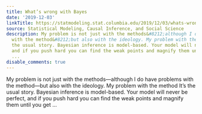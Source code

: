 ```yaml
---
title: What’s wrong with Bayes
date: '2019-12-03'
linkTitle: https://statmodeling.stat.columbia.edu/2019/12/03/whats-wrong-with-bayes/
source: Statistical Modeling, Causal Inference, and Social Science
description: My problem is not just with the methods&#8212;although I do have problems
  with the method&#8212;but also with the ideology. My problem with the method It&#8217;s
  the usual story. Bayesian inference is model-based. Your model will never be perfect,
  and if you push hard you can find the weak points and magnify them until you get
  ...
disable_comments: true
---
```

My problem is not just with the methods&#8212;although I do have problems with the method&#8212;but also with the ideology. My problem with the method It&#8217;s the usual story. Bayesian inference is model-based. Your model will never be perfect, and if you push hard you can find the weak points and magnify them until you get ...